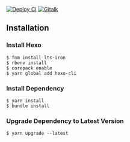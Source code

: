[![Deploy CI](https://github.com/xwal/xwal.github.io/actions/workflows/deploy.yml/badge.svg?branch=source)](https://github.com/xwal/xwal.github.io/actions/workflows/deploy.yml) [![Gitalk](https://github.com/xwal/xwal.github.io/actions/workflows/Gitalk.yml/badge.svg)](https://github.com/xwal/xwal.github.io/actions/workflows/Gitalk.yml)
## Installation

### Install Hexo

```shell
$ fnm install lts-iron
$ rbenv install
$ corepack enable
$ yarn global add hexo-cli
```

### Install Dependency

```shell
$ yarn install
$ bundle install
```

### Upgrade Dependency to Latest Version

```shell
$ yarn upgrade --latest
```